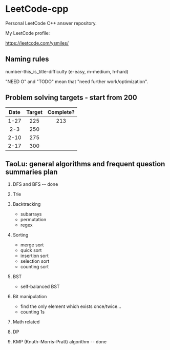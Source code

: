 # LeetCode-cpp

Personal LeetCode C++ answer repository.

My LeetCode profile:

https://leetcode.com/ysmiles/

## Naming rules

number-this_is_title-difficulty (e-easy, m-medium, h-hard)

"NEED O" and "TODO" mean that "need further work/optimization".

## Problem solving targets - start from 200

|  Date  |  Target  | Complete? |
|:------:|:--------:|:---------:|
|  1-27  |   225    |    213    |
|  2-3   |   250    |           |
|  2-10  |   275    |           |
|  2-17  |   300    |           |

## TaoLu: general algorithms and frequent question summaries plan

1. DFS and BFS -- done

2. Trie

3. Backtracking
    - subarrays
    - permutation
    - regex

4. Sorting
    - merge sort
    - quick sort
    - insertion sort
    - selection sort
    - counting sort

5. BST
    - self-balanced BST

6. Bit manipulation
    - find the only element which exists once/twice... 
    - counting 1s

7. Math related

8. DP

9. KMP (Knuth–Morris–Pratt) algorithm -- done